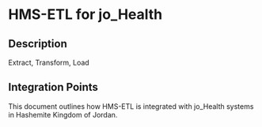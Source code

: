 # HMS-ETL for jo_Health

## Description

Extract, Transform, Load

## Integration Points

This document outlines how HMS-ETL is integrated with jo_Health systems in Hashemite Kingdom of Jordan.
